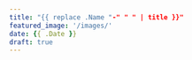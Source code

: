```yaml
---
title: "{{ replace .Name "-" " " | title }}"
featured_image: '/images/'
date: {{ .Date }}
draft: true
---
```

